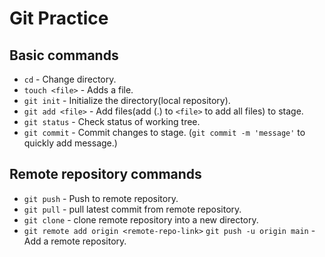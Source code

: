 # Git Practice
## Basic commands
- `cd` - Change directory.
- `touch <file>` - Adds a file.
- `git init` - Initialize the directory(local repository).
- `git add <file>` - Add files(add (.) to `<file>` to add all files) to stage.
- `git status` - Check status of working tree.
- `git commit` - Commit changes to stage. (`git commit -m 'message'` to quickly add message.)

## Remote repository commands
- `git push` - Push to remote repository.
- `git pull` - pull latest commit from remote repository.
- `git clone` - clone remote repository into a new directory.
- `git remote add origin <remote-repo-link>` `git push -u origin main` - Add a remote repository.